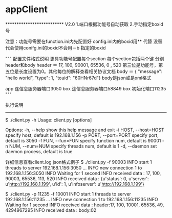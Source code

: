 # appClient

**************************   V2.0 
1.端口根据功能号自动获取
2.手动指定boxid号 

注意：功能号需要在function.ini内先配置好
      config.ini内的boxid用** 代替
      没替代会使用conifg.ini的boxid不会用－b 指定的boxid


"""   配置文件格式说明
更具功能号配置每个section
每个section包括两个键 分别header和body
header ＝ 17, 100, 90001, 65536, 0 , 520
第三位是功能号，第五位是长度设置为0。其他每位的解释查看相关协议文档
body ＝ { "message": "hello world", "type": 1, "touid": "60HNr67d"}
body是json或是xml格式

app  连信息服务器端口3050
box  连信息服务器端口58849
box  初始化端口11235
"""

执行说明
************************************************************
$ ./client.py -h
Usage: client.py [options]

Options:
  -h, --help            show this help message and exit
  -i HOST, --host=HOST  specify host, default is 192.168.1.156
  -p PORT, --port=PORT  specify port, default is 3050
  -f FUN, --fun=FUN     specify function num, default is 90001
  -n NUM, --num=NUM     specify threads num, default is 1
  -d, --daemon          set daemon process, default is true

详细信息查看client.log
json格式例子
$ ./client.py -f 90003
INFO     start 1 threads to server 192.168.1.156:3050 ...
INFO     new connection 1 to 192.168.1.156:3050
INFO     Waiting for 1 second
INFO     received data :  17, 100, 90003, 65536, 113, 520
INFO     received data :  {u'status': 0, u'server': u'http://192.168.1.199', u'id': 1, u'infoserver': u'http://192.168.1.199'}

$ ./client.py -p 11235 -f 10001
INFO     start 1 threads to server 192.168.1.156:11235 ...
INFO     new connection 1 to 192.168.1.156:11235
INFO     Waiting for 1 second
INFO     received data :  header:17, 100, 10001, 65536, 49, 4294967295
INFO     received data :  body:<root><status>0</status><result>2</result></root>

